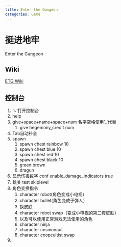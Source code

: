 ```yaml
---
title: Enter the Gungeon
categories: Game
---
```




# 挺进地牢

Enter the Gungeon

## Wiki

[ETG Wiki](https://enterthegungeon.gamepedia.com/Enter_the_Gungeon_Wiki)

## 控制台

1. ‘\~’打开控制台
2. help
3. give+space+name+space+num 名字空格使用’\_‘代替
    1. give hegemony\_credit num 
4. Tab自动补全
5. spawn 
   1. spawn chest rainbow 10
   2. spawn chest blue 10
   3. spawn chest red 10
   4. spawn chest black 10
   5. green  brown
   6. dragun
6. 显示伤害数字 conf enable\_damage\_indicators true 
7. 跳关 test skiplevel
8. 角色变换指令
    1. character robot(角色变成小电视）
    2. character bullet(角色变成子弹人）
    3. 换皮肤
    4. character robot swap（变成小电视的第二套皮肤）
    5. 以及可以使用正常游戏无法使用的角色
    6. character ninja
    7. character cosmonaut
    8. character coopcultist swap
9. 

